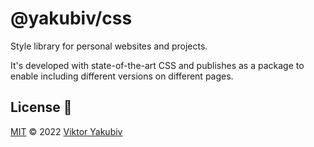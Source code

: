# @yakubiv/css

Style library for personal websites and projects.

It's developed with state-of-the-art CSS and publishes as a package
to enable including different versions on different pages.

## License 📄

[MIT](./LICENSE) © 2022 [Viktor Yakubiv](https://yakubiv.com)
